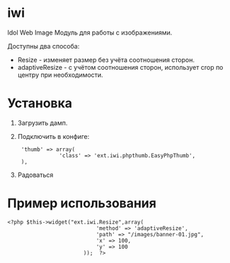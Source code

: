iwi
========

Idol Web Image Модуль для работы с изображениями.

Доступны два способа:  
* Resize - изменяет размер без учёта соотношения сторон.
* adaptiveResize - с учётом соотношения сторон, использует crop по центру при необходимости.


Установка
=========

1. Загрузить дамп.
2. Подключить в конфиге:

        'thumb' => array(
                    'class' => 'ext.iwi.phpthumb.EasyPhpThumb',
        ),
3. Радоваться


Пример использования
====================

    <?php $this->widget("ext.iwi.Resize",array(
                                'method' => 'adaptiveResize',
                                'path' => "/images/banner-01.jpg",
                                'x' => 100,
                                'y' => 100
                            ));  ?>